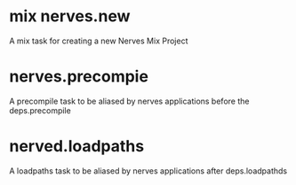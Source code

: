 # mix nerves.new
A mix task for creating a new Nerves Mix Project

# nerves.precompie
A precompile task to be aliased by nerves applications before the deps.precompile

# nerved.loadpaths
A loadpaths task to be aliased by nerves applications after deps.loadpathds
